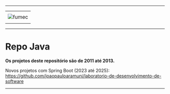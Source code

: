 -----

<div align="center">
    <table>
        <tr>
         <td align="center"></td>
        </tr> 
        <tr>
            <td>
                <img alt="fumec" src="https://joaopauloaramuni.github.io/image/fumec-logo.jpg?raw=true"/>
            </td>
        </tr>
        <tr>
            <td align="center"></td>
        </tr> 
    </table>
</div>

-----

# Repo Java

**Os projetos deste repositório são de 2011 até 2013.**

Novos projetos com Spring Boot (2023 até 2025): https://github.com/joaopauloaramuni/laboratorio-de-desenvolvimento-de-software

-----
